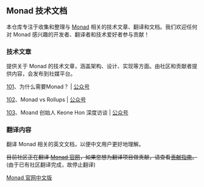 ## Monad 技术文档

本仓库专注于收集和整理与 [Monad](https://docs.monad.xyz/) 相关的技术文章、翻译和文档。我们欢迎任何对 Monad 感兴趣的开发者、翻译者和技术爱好者参与贡献！


### 技术文章

提供关于 Monad 的技术文章，涵盖架构、设计、实现等方面。由社区和贡献者提供内容，会发布到社媒平台。

[101](./articles/101_为什么需要Monad.md)、为什么需要Monad？ | [公众号](https://mp.weixin.qq.com/s/I323A1NdK_EANBRY2IZaeg)

[102](./articles/102_MonadvsRollups.md)、Monad vs Rollups | [公众号](https://mp.weixin.qq.com/s/bBfahNNgcBRaSmOdpvPCmA)

[103](./articles/103_KeoneHon访谈.md)、Moand 创始人 Keone Hon 深度访谈 | [公众号](https://mp.weixin.qq.com/s/kEtQY-ojT8MZX6rfyaJH0A)


### 翻译内容

翻译 Monad 相关的英文文档，以便中文用户更好地理解。

~~目前社区正在翻译 [Monad 官网](https://docs.monad.xyz/)，如果您想为翻译项目做贡献，请查看[贡献指南](./translations/readme.md)。~~ (由于已有社区翻译完成，故停止翻译)

[Monad 官网中文版](https://monad.docszh.com/)

